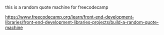 this is a random quote machine for freecodecamp

https://www.freecodecamp.org/learn/front-end-development-libraries/front-end-development-libraries-projects/build-a-random-quote-machine
